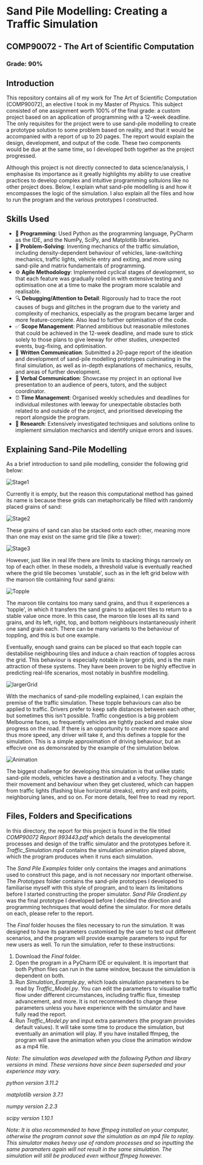 # Sand Pile Modelling: Creating a Traffic Simulation

## COMP90072 - The Art of Scientific Computation

### Grade: 90%

## Introduction

This repository contains all of my work for The Art of Scientific Computation (COMP90072), an elective I took in my Master of Physics. 
This subject consisted of one assignment worth 100% of the final grade: a custom project based on an application of programming with a 12-week deadline.
The only requisites for the project were to use sand-pile modelling to create a prototype solution to some problem based on reality, and that it would be accompanied
with a report of up to 20 pages. The report would explain the design, development, and output of the code. These two components would be due at the same time, so I 
developed both together as the project progressed.

Although this project is not directly connected to data science/analysis, I emphasise its importance as it greatly highlights my ability to use creative
practices to develop complex and intuitive programming soltuions like no other project does. Below, I explain what sand-pile modelling is and how it
encompasses the logic of the simulation. I also explain all the files and how to run the program and the various prototypes I constructed.

## Skills Used

- 💾 **Programming**: Used Python as the programming language, PyCharm as the IDE, and the NumPy, SciPy, and Matplotlib libraries.
- 📐 **Problem-Solving**: Inventing mechanics of the traffic simulation, including density-dependent behaviour of vehicles, lane-switching mechanics, traffic lights, vehicle entry and exiting, and more using sand-pile and matrix fundamentals of programming.
- ⚙️ **Agile Methodology**: Implemented cyclical stages of development, so that each feature was gradually rolled in with extensive testing and optimisation one at a time to make the program more scalable and realisable.
- 🔍 **Debugging/Attention to Detail**: Rigorously had to trace the root causes of bugs and glitches in the program due to the variety and complexity of mechanics, especially as the program became larger and more feature-complete. Also lead to further optimisation of the code.
- ✅ **Scope Management**: Planned ambitious but reasonable milestones that could be achieved in the 12-week deadline, and made sure to stick solely to those plans to give leeway for other studies, unexpected events, bug-fixing, and optimisation.
- 📝 **Written Communication**: Submitted a 20-page report of the ideation and development of sand-pile modelling prototypes culminating in the final simulation, as well as in-depth explanations of mechanics, results, and areas of further development.
- 📣 **Verbal Communication**: Showcase my project in an optional live presentation to an audience of peers, tutors, and the subject coordinator.
- ⏰ **Time Management**: Organised weekly schedules and deadlines for individual milestones with leeway for unexpectable obstacles both related to and outside of the project, and prioritised developing the report alongside the program.
- 🔬 **Research**: Extensively investigated techniques and solutions online to implement simulation mechanics and identify unique errors and issues.

## Explaining Sand-Pile Modelling

As a brief introduction to sand pile modelling, consider the following grid below:

![Stage1](https://github.com/AegisZoom/Traffic-Simulation/blob/Add-Files/Sand%20Pile%20Examples/Stage%201.png)

Currently it is empty, but the reason this computational method has gained its name is because these grids can metaphorically be filled with 
randomly placed grains of sand:

![Stage2](https://github.com/AegisZoom/Traffic-Simulation/blob/Add-Files/Sand%20Pile%20Examples/Stage%202.png)

These grains of sand can also be stacked onto each other, meaning more than one may exist on the same grid tile (like a tower):

![Stage3](https://github.com/AegisZoom/Traffic-Simulation/blob/Add-Files/Sand%20Pile%20Examples/Stage%203.png)

However, just like in real life there are limits to stacking things narrowly on top of each other. In these models, a threshold value 
is eventually reached where the grid tile becomes 'unstable', such as in the left grid below with the maroon tile containing four sand grains:

![Topple](https://github.com/AegisZoom/Traffic-Simulation/blob/Add-Files/Sand%20Pile%20Examples/Topple.png)

The maroon tile contains too many sand grains, and thus it experiences a 'topple', in which it transfers the sand grains to adjacent tiles 
to return to a stable value once more. In this case, the maroon tile loses all its sand grains, and its left, right, top, and bottom neighbours 
instantaneously inherit one sand grain each. There can be many variants to the behaviour of toppling, and this is but one example.

Eventually, enough sand grains can be placed so that each topple can destabilise neighbouring tiles and induce a chain reaction of topples across 
the grid. This behaviour is especially notable in larger grids, and is the main attraction of these systems. They have been proven to be highly 
effective in predicting real-life scenarios, most notably in bushfire modelling.

![largerGrid](https://github.com/AegisZoom/Traffic-Simulation/blob/Add-Files/Sand%20Pile%20Examples/Larger%20Grid.png)

With the mechanics of sand-pile modelling explained, I can explain the premise of the traffic simulation. These topple behaviours can also be applied
to traffic. Drivers prefer to keep safe distances between each other, but sometimes this isn't possible. Traffic congestion is a big problem Melbourne
faces, so frequently vehicles are tightly packed and make slow progress on the road. If there is an opportunity to create more space and thus more speed,
any driver will take it, and this defines a topple for the simulation. This is a simple approximation of driving behaviour, but an effecive one as demonsrated
by the example of the simulation below.

![Animation](https://github.com/AegisZoom/Traffic-Simulation/blob/Add-Files/Sand%20Pile%20Examples/Traffic_Animation.gif)

The biggest challenge for developing this simulation is that unlike static sand-pile models, vehicles have a destination and a velocity. They change their movement and
behaviour when they get clustered, which can happen from traffic lights (flashing blue horizontal streaks), entry and exit points, neighboruing lanes, and so on.
For more details, feel free to read my report.

## Files, Folders and Specifications

In this directory, the report for this project is found in the file titled *COMP90072 Report 993443.pdf* which details the developmental processes and design of the traffic simulator and the prototypes before it. *Traffic_Simulation.mp4* contains the simulation animation played above, which the program produces when it runs each simulation.

The *Sand Pile Examples* folder only contains the images and animations used to construct this page, and is not necessary nor important otherwise. The *Prototypes* folder
contains the sand-pile prototypes I developed to familiarise myself with this style of program, and to learn its limitations before I started constructing the proper simulator. *Sand Pile Gradient.py* was the final prototype I developed before I decided the direction and programming techniques that would define the simulator. For more details on each, please refer to the report.

The *Final* folder houses the files necessary to run the simulation. It was designed to have its parameters customised by the user to test out different scenarios, and the program will provide example parameters to input for new users as well. To run the simulation, refer to these instructions:

1. Download the *Final* folder.
2. Open the program in a PyCharm IDE or equivalent. It is important that both Python files can run in the same window, because the simulation is dependent on both.
3. Run *Simulation_Example.py*, which loads simulation parameters to be read by *Traffic_Model.py*. You can edit the parameters to visualise traffic flow under different circumstances, including traffic flux, timestep advancement, and more. It is not recommended to change these parameters unless you have experience with the simulator and have fully read the report.
4. Run *Traffic_Model.py* and input extra parameters (the program provides default values). It will take some time to produce the simulation, but eventually an animation will play. If you have installed ffmpeg, the program will save the animation when you close the animation window as a mp4 file.

*Note: The simulation was developed with the following Python and library versions in mind. These versions have since been superseded and your experience may vary.*

*python version 3.11.2*

*matplotlib version 3.7.1*

*numpy version 2.2.3*

*scipy version 1.10.1*

*Note: It is also recommended to have ffmpeg installed on your computer, otherwise the program cannot save the simulation as an mp4 file to replay. This simulator makes heavy use
of random processes and so inputting the same paramaters again will not result in the same simulation. The simulation will still be produced even without ffmpeg however.*
